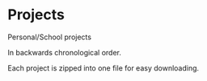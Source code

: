 # Projects
Personal/School projects


In backwards chronological order. 

Each project is zipped into one file for easy downloading.

